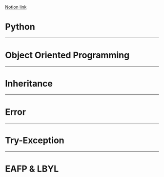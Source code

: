 [Notion link](https://www.notion.so/25-Python-0e52e9426c8b43e5ab03892aabc44a8a)

# Python
---
# Object Oriented Programming
---
# Inheritance
---
# Error
---
# Try-Exception
---
# EAFP & LBYL